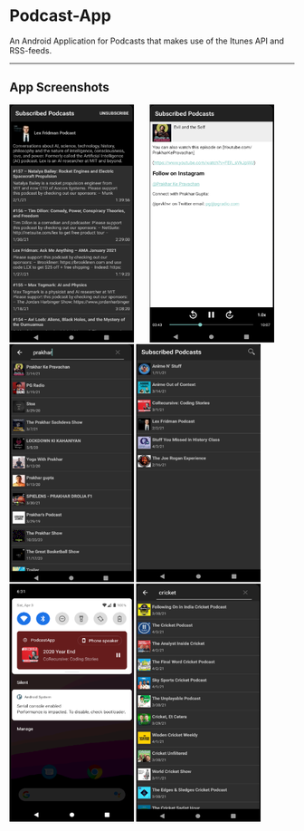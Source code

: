 # Podcast-App
An Android Application for Podcasts that makes use of the Itunes API and RSS-feeds.

------

## App Screenshots


<p float="center">
<img src="/assets/episodes-list.png" width = "220" height = "420">
&nbsp; &nbsp; &nbsp;
<img src="/assets/podcast_playing.png"  width = "220" height = "420">
<img src="/assets/search_view.png" width = "220" height = "420">
<img src="/assets/subscribed_podcasts.png" width = "220" height = "420">
<img src="/assets/podcast-playing-notif.png" width = "220" height = "420">
<img src="/assets/search_view2.png"  width = "220" height = "420">
</p>

